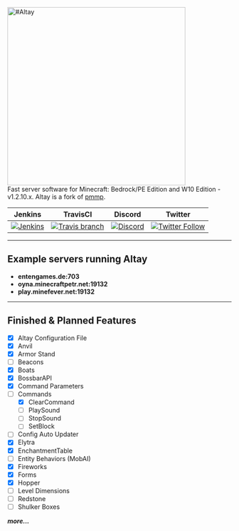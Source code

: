 <img src="https://i.hizliresim.com/6JPM7P.png" alt="#Altay" width=400px></img>              
Fast server software for Minecraft: Bedrock/PE Edition and W10 Edition - v1.2.10.x. Altay is a fork of [pmmp](https://github.com/pmmp/PocketMine-MP).      
       
| Jenkins | TravisCI | Discord | Twitter |
| :---: | :---: | :---: | :---: |
| [![Jenkins](https://img.shields.io/jenkins/s/http/turanic.io:8181/job/Altay.svg?style=flat-square&colorB=1C6BA0)](http://turanic.io:8181/job/Altay/) | [![Travis branch](https://img.shields.io/travis/TuranicTeam/Altay/master.svg?style=flat-square)](https://travis-ci.org/TuranicTeam/Altay) | [![Discord](https://img.shields.io/discord/357257013144715266.svg?style=flat-square&label=discord&colorB=7289da)](https://discord.gg/pAh3Bja) | [![Twitter Follow](https://img.shields.io/twitter/follow/TuranicTeam.svg?style=flat-square&logo=twitter&label=Follow)](https://twitter.com/TuranicTeam) |

-------------
Example servers running Altay
--------------------
- **entengames.de:703**
- **oyna.minecraftpetr.net:19132**
- **play.minefever.net:19132**
------------     
    
## Finished & Planned Features
 - [x] Altay Configuration File
 - [x] Anvil
 - [x] Armor Stand
 - [ ] Beacons
 - [x] Boats
 - [x] BossbarAPI
 - [x] Command Parameters
 - [ ] Commands
   - [x] ClearCommand
   - [ ] PlaySound
   - [ ] StopSound
   - [ ] SetBlock
 - [ ] Config Auto Updater
 - [x] Elytra
 - [x] EnchantmentTable
 - [ ] Entity Behaviors (MobAI)
 - [x] Fireworks
 - [x] Forms
 - [x] Hopper
 - [ ] Level Dimensions
 - [ ] Redstone
 - [ ] Shulker Boxes
 
***more...***
